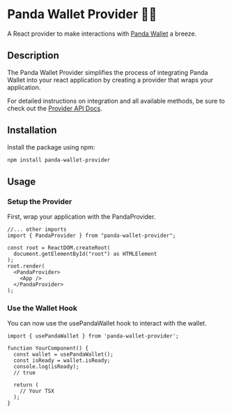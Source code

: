 # Panda Wallet Provider 🐼💼

A React provider to make interactions with [Panda Wallet](https://github.com/Panda-Wallet/panda-wallet) a breeze.

## Description

The Panda Wallet Provider simplifies the process of integrating Panda Wallet into your react application by creating a provider that wraps your application.

For detailed instructions on integration and all available methods, be sure to check out the [Provider API Docs](https://panda-wallet.gitbook.io/provider-api/intro/introduction).

## Installation

Install the package using npm:

```sh
npm install panda-wallet-provider
```

## Usage

### Setup the Provider

First, wrap your application with the PandaProvider.

```tsx
//... other imports
import { PandaProvider } from "panda-wallet-provider";

const root = ReactDOM.createRoot(
  document.getElementById("root") as HTMLElement
);
root.render(
  <PandaProvider>
    <App />
  </PandaProvider>
);
```

### Use the Wallet Hook

You can now use the usePandaWallet hook to interact with the wallet.

```tsx
import { usePandaWallet } from 'panda-wallet-provider';

function YourComponent() {
  const wallet = usePandaWallet();
  const isReady = wallet.isReady;
  console.log(isReady);
  // true

  return (
    // Your TSX
  );
}
```
